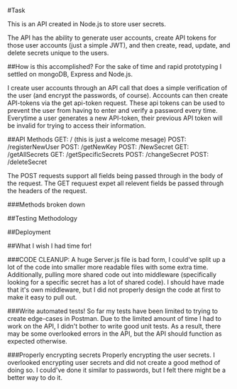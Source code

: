 #Task

This is an API created in Node.js to store user secrets.

The API has the ability to generate user accounts, create API tokens for those user accounts (just a simple JWT), and then create, read, update, and delete secrets unique to the users. 

##How is this accomplished? 
For the sake of time and rapid prototyping I settled on mongoDB, Express and Node.js. 

I create user accounts through an API call that does a simple verification of the user (and encrypt the passwords, of course). 
Accounts can then create API-tokens via the get api-token request. These api tokens can be used to prevent the user from having to enter and verify a password every time. Everytime a user generates a new API-token, their previous API token will be invalid for trying to access their information. 


##API Methods
GET: /    (this is just a welcome mesage)
POST: /registerNewUser
POST: /getNewKey
POST: /NewSecret 
GET: /getAllSecrets
GET: /getSpecificSecrets
POST: /changeSecret
POST: /deleteSecret

The POST requests support all fields being passed through in the body of the request.
The GET requuest expet all relevent fields be passed through the headers of the request.

###Methods broken down







##Testing Methodology 


##Deployment 








##What I wish I had time for!

###CODE CLEANUP: 
A huge Server.js file is bad form, I could've split up a lot of the code into smaller more readable files with some extra time.
Additionally, pulling more shared code out into middleware (specifically looking for a specific secret has a lot of shared code). 
I should have made that it's own middleware, but I did not properly design the code at first to make it easy to pull out. 

###Write automated tests!
 So far my tests have been limited to trying to create edge-cases in Postman. 
Due to the limited amount of time I had to work on the API, I didn't bother to write good unit tests.
As a result, there may be some overlooked errors in the API, but the API should function as expected otherwise. 

###Properly encrypting secrets
Properly encrypting the user secrets. I overlooked encrypting user secrets and did not create a good method of doing so. 
I could've done it similar to passwords, but I felt there might be a better way to do it. 